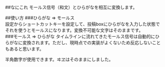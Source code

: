 ##なにこれ
モールス信号（和文）とひらがなを相互に変換します。

##使い方
###ひらがな => モールス   
設定からショートカットキーを設定して、投稿boxにひらがなを入力した状態でそれを使うとモールスになります。変換不可能な文字はそのままです。   
###モールス => ひらがな
タイムラインに流れてきたモールス信号は自動的にひらがなに変換されます。ただし、現時点での実装がよくないため反応しないこともあると思います。   
   
半角数字が使用できます。ヰヱはそのままにしました。
